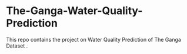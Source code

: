 # The-Ganga-Water-Quality-Prediction
This repo contains the project on Water Quality Prediction of The Ganga Dataset .
